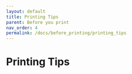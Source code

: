 ```yaml
---
layout: default
title: Printing Tips
parent: Before you print
nav_order: 4
permalink: /docs/before_printing/printing_tips
---
```



# Printing Tips